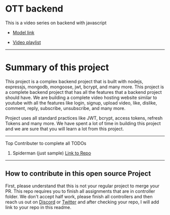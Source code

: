# OTT backend  

This is a video series on backend with javascript
- [Model link](https://app.eraser.io/workspace/YtPqZ1VogxGy1jzIDkzj?origin=share)

- [Video playlist](https://www.youtube.com/watch?v=EH3vGeqeIAo&list=PLu71SKxNbfoBGh_8p_NS-ZAh6v7HhYqHW)

---
# Summary of this project

This project is a complex backend project that is built with nodejs, expressjs, mongodb, mongoose, jwt, bcrypt, and many more. This project is a complete backend project that has all the features that a backend project should have.
We are building a complete video hosting website similar to youtube with all the features like login, signup, upload video, like, dislike, comment, reply, subscribe, unsubscribe, and many more.

Project uses all standard practices like JWT, bcrypt, access tokens, refresh Tokens and many more. We have spent a lot of time in building this project and we are sure that you will learn a lot from this project.

---
Top Contributer to complete all TODOs

1. Spiderman (just sample)  [Link to Repo](https://www.youtube.com/@chaiaurcode)

--- 
## How to contribute in this open source Project

First, please understand that this is not your regular project to merge your PR. This repo requires you to finish all assignments that are in controller folder. We don't accept half work, please finish all controllers and then reach us out on [Discord](https://hitesh.ai/discord) or [Twitter](https://twitter.com/@hiteshdotcom) and after checking your repo, I will add link to your repo in this readme.